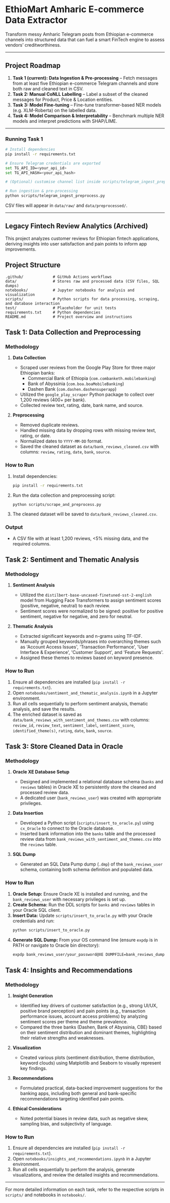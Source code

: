 # EthioMart Amharic E-commerce Data Extractor

Transform messy Amharic Telegram posts from Ethiopian e-commerce channels into structured data that can fuel a smart FinTech engine to assess vendors’ creditworthiness.

---

## Project Roadmap
1. **Task 1 (current): Data Ingestion & Pre-processing** – Fetch messages from at least five Ethiopian e-commerce Telegram channels and store both raw and cleaned text in CSV.
2. **Task 2: Manual CoNLL Labelling** – Label a subset of the cleaned messages for Product, Price & Location entities.
3. **Task 3: Model Fine-tuning** – Fine-tune transformer-based NER models (e.g. XLM-Roberta) on the labelled data.
4. **Task 4: Model Comparison & Interpretability** – Benchmark multiple NER models and interpret predictions with SHAP/LIME.

---

### Running Task 1
```bash
# Install dependencies
pip install -r requirements.txt

# Ensure Telegram credentials are exported
set TG_API_ID=<your_api_id>
set TG_API_HASH=<your_api_hash>

# (Optional) customise channel list inside scripts/telegram_ingest_preprocess.py

# Run ingestion & pre-processing
python scripts/telegram_ingest_preprocess.py
```
CSV files will appear in `data/raw/` and `data/preprocessed/`.

---

## Legacy Fintech Review Analytics (Archived)



This project analyzes customer reviews for Ethiopian fintech applications, deriving insights into user satisfaction and pain points to inform app improvements.

## Project Structure

```
.github/             # GitHub Actions workflows
data/                # Stores raw and processed data (CSV files, SQL dumps)
notebooks/           # Jupyter notebooks for analysis and visualization
scripts/             # Python scripts for data processing, scraping, and database interaction
test/                # Placeholder for unit tests
requirements.txt     # Python dependencies
README.md            # Project overview and instructions
```

## Task 1: Data Collection and Preprocessing

### Methodology

1. **Data Collection**
   - Scraped user reviews from the Google Play Store for three major Ethiopian banks:
     - Commercial Bank of Ethiopia (`com.combanketh.mobilebanking`)
     - Bank of Abyssinia (`com.boa.boaMobileBanking`)
     - Dashen Bank (`com.dashen.dashensuperapp`)
   - Utilized the `google_play_scraper` Python package to collect over 1,200 reviews (400+ per bank).
   - Collected review text, rating, date, bank name, and source.

2. **Preprocessing**
   - Removed duplicate reviews.
   - Handled missing data by dropping rows with missing review text, rating, or date.
   - Normalized dates to `YYYY-MM-DD` format.
   - Saved the cleaned dataset as `data/bank_reviews_cleaned.csv` with columns: `review`, `rating`, `date`, `bank`, `source`.

### How to Run

1. Install dependencies:
   ```bash
   pip install -r requirements.txt
   ```
2. Run the data collection and preprocessing script:
   ```bash
   python scripts/scrape_and_preprocess.py
   ```
3. The cleaned dataset will be saved to `data/bank_reviews_cleaned.csv`.

### Output
- A CSV file with at least 1,200 reviews, <5% missing data, and the required columns.

## Task 2: Sentiment and Thematic Analysis

### Methodology

1. **Sentiment Analysis**
   - Utilized the `distilbert-base-uncased-finetuned-sst-2-english` model from Hugging Face Transformers to assign sentiment scores (positive, negative, neutral) to each review.
   - Sentiment scores were normalized to be signed: positive for positive sentiment, negative for negative, and zero for neutral.

2. **Thematic Analysis**
   - Extracted significant keywords and n-grams using TF-IDF.
   - Manually grouped keywords/phrases into overarching themes such as 'Account Access Issues', 'Transaction Performance', 'User Interface & Experience', 'Customer Support', and 'Feature Requests'.
   - Assigned these themes to reviews based on keyword presence.

### How to Run

1. Ensure all dependencies are installed (`pip install -r requirements.txt`).
2. Open `notebooks/sentiment_and_thematic_analysis.ipynb` in a Jupyter environment.
3. Run all cells sequentially to perform sentiment analysis, thematic analysis, and save the results.
4. The enriched dataset is saved as `data/bank_reviews_with_sentiment_and_themes.csv` with columns: `review_id`, `review_text`, `sentiment_label`, `sentiment_score`, `identified_theme(s)`, `rating`, `date`, `bank`, `source`.

## Task 3: Store Cleaned Data in Oracle

### Methodology

1. **Oracle XE Database Setup**
   - Designed and implemented a relational database schema (`banks` and `reviews` tables) in Oracle XE to persistently store the cleaned and processed review data.
   - A dedicated user (`bank_reviews_user`) was created with appropriate privileges.

2. **Data Insertion**
   - Developed a Python script (`scripts/insert_to_oracle.py`) using `cx_Oracle` to connect to the Oracle database.
   - Inserted bank information into the `banks` table and the processed review data from `bank_reviews_with_sentiment_and_themes.csv` into the `reviews` table.

3. **SQL Dump**
   - Generated an SQL Data Pump dump (`.dmp`) of the `bank_reviews_user` schema, containing both schema definition and populated data.

### How to Run

1. **Oracle Setup:** Ensure Oracle XE is installed and running, and the `bank_reviews_user` with necessary privileges is set up.
2. **Create Schema:** Run the DDL scripts for `banks` and `reviews` tables in your Oracle SQL client.
3. **Insert Data:** Update `scripts/insert_to_oracle.py` with your Oracle credentials and run:
   ```bash
   python scripts/insert_to_oracle.py
   ```
4. **Generate SQL Dump:** From your OS command line (ensure `expdp` is in PATH or navigate to Oracle bin directory):
   ```bash
   expdp bank_reviews_user/your_password@XE DUMPFILE=bank_reviews_dump.dmp DIRECTORY=DATA_PUMP_DIR SCHEMAS=bank_reviews_user LOGFILE=expdp_bank_reviews.log
   ```

## Task 4: Insights and Recommendations

### Methodology

1. **Insight Generation**
   - Identified key drivers of customer satisfaction (e.g., strong UI/UX, positive brand perception) and pain points (e.g., transaction performance issues, account access problems) by analyzing sentiment scores per theme and theme prevalence.
   - Compared the three banks (Dashen, Bank of Abyssinia, CBE) based on their sentiment distribution and dominant themes, highlighting their relative strengths and weaknesses.

2. **Visualization**
   - Created various plots (sentiment distribution, theme distribution, keyword clouds) using Matplotlib and Seaborn to visually represent key findings.

3. **Recommendations**
   - Formulated practical, data-backed improvement suggestions for the banking apps, including both general and bank-specific recommendations targeting identified pain points.

4. **Ethical Considerations**
   - Noted potential biases in review data, such as negative skew, sampling bias, and subjectivity of language.

### How to Run

1. Ensure all dependencies are installed (`pip install -r requirements.txt`).
2. Open `notebooks/insights_and_recommendations.ipynb` in a Jupyter environment.
3. Run all cells sequentially to perform the analysis, generate visualizations, and review the detailed insights and recommendations.

---

For more detailed information on each task, refer to the respective scripts in `scripts/` and notebooks in `notebooks/`. 